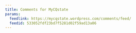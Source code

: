 ```yaml
---
title: Comments for MyCQstate
params:
  feedlink: https://mycqstate.wordpress.com/comments/feed/
  feedid: 533052fdf23bd7f5281d02f59ad13a06
---
```


